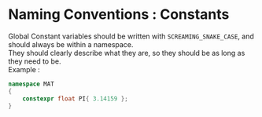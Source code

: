 # Naming Conventions : Constants

Global Constant variables should be written with `SCREAMING_SNAKE_CASE`, and should always be within a namespace.  
They should clearly describe what they are, so they should be as long as they need to be.  
Example : 

``` cpp linenums="1"
namespace MAT
{
	constexpr float PI{ 3.14159 };
}
```